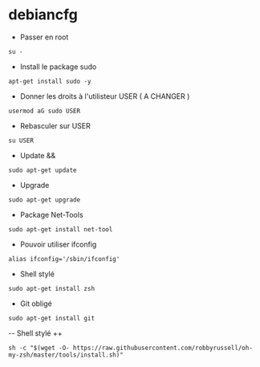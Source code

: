 # debiancfg

- Passer en root

```su -```

- Install le package sudo

```apt-get install sudo -y```

- Donner les droits à l'utilisteur USER ( A CHANGER )

```usermod aG sudo USER```

- Rebasculer sur USER

```su USER```

- Update &&

```sudo apt-get update```

- Upgrade

```sudo apt-get upgrade```

- Package Net-Tools

```sudo apt-get install net-tool```

- Pouvoir utiliser ifconfig

```alias ifconfig='/sbin/ifconfig'```

- Shell stylé

```sudo apt-get install zsh```

- Git obligé

```sudo apt-get install git```

-- Shell stylé ++

```sh -c "$(wget -O- https://raw.githubusercontent.com/robbyrussell/oh-my-zsh/master/tools/install.sh)"```
